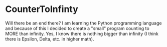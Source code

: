 # CounterToInfinty
Will there be an end there?
I am learning the Python programming language and because of this I decided to create a "small" program counting to MORE than infinity. 
Yes, I know there is nothing bigger than infinity (I think there is Epsilon, Delta, etc. in higher math).
